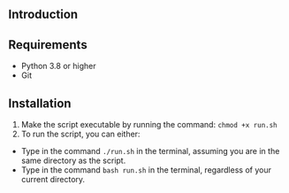 ## Introduction



## Requirements

- Python 3.8 or higher
- Git

## Installation

1. Make the script executable by running the command:
`chmod +x run.sh`
2. To run the script, you can either:
- Type in the command `./run.sh` in the terminal, assuming you are in the same directory as the script.
- Type in the command `bash run.sh` in the terminal, regardless of your current directory.
